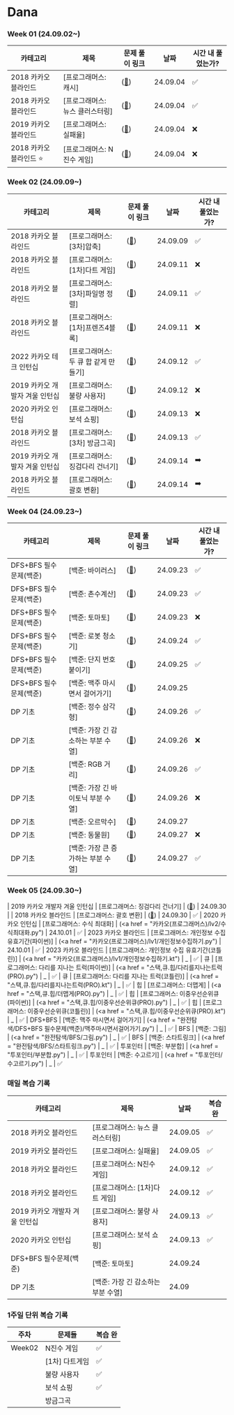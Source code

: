 # Dana

### Week 01 (24.09.02~)

| 카테고리               | 제목                       | 문제 풀이 링크     | 날짜     | 시간 내 풀었는가?
|----------------------|---------------------------|-----------------|---------|---------|
| 2018 카카오 블라인드   | [프로그래머스: 캐시]            | (<a href = "카카오(프로그래머스)/lv2/캐시.py">🔗<a/>) | 24.09.04 | ✅
| 2018 카카오 블라인드   | [프로그래머스: 뉴스 클러스터링]    | (<a href = "카카오(프로그래머스)/lv2/뉴스클러스터링.py">🔗<a/>) | 24.09.04 | ✅
| 2019 카카오 블라인드   | [프로그래머스: 실패율]    | (<a href = "카카오(프로그래머스)/lv1/실패율.py">🔗<a/>) | 24.09.04 | ❌
| 2018 카카오 블라인드 ⭐️ | [프로그래머스: N진수 게임]    | (<a href = "카카오(프로그래머스)/lv2/n진수게임.py">🔗<a/>) | 24.09.04 | ❌


### Week 02 (24.09.09~)
| 카테고리               | 제목                       | 문제 풀이 링크     | 날짜     | 시간 내 풀었는가?
|----------------------|---------------------------|-----------------|---------|---------|
| 2018 카카오 블라인드   | [프로그래머스: [3차]압축]            | (<a href = "카카오(프로그래머스)/lv2/[3차]압축.py">🔗<a/>) | 24.09.09 | ✅
| 2018 카카오 블라인드   | [프로그래머스: [1차]다트 게임]            | (<a href = "카카오(프로그래머스)/lv1/다트게임.py">🔗<a/>) | 24.09.11 | ❌
| 2018 카카오 블라인드   | [프로그래머스: [3차]파일명 정렬]            | (<a href = "카카오(프로그래머스)/lv2/[3차] 파일명 정렬.py">🔗<a/>) | 24.09.11 | ✅ 
| 2018 카카오 블라인드   | [프로그래머스: [1차]프렌즈4블록]            | (<a href = "">🔗<a/>) | 24.09.11 | ❌ 
| 2022 카카오 테크 인턴십   | [프로그래머스: 두 큐 합 같게 만들기]            | (<a href = "카카오(프로그래머스)/lv2/두 큐 합 같게 만들기.py">🔗<a/>) | 24.09.12 | ✅
| 2019 카카오 개발자 겨울 인턴십   | [프로그래머스: 불량 사용자]            | (<a href = "카카오(프로그래머스)/lv3/불량 사용자 .py">🔗<a/>) | 24.09.12 | ❌
| 2020 카카오 인턴십   | [프로그래머스: 보석 쇼핑]            | (<a href = "카카오(프로그래머스)/lv3/보석쇼핑.py">🔗<a/>) | 24.09.13 | ❌
| 2018 카카오 블라인드   | [프로그래머스: [3차] 방금그곡]            | (<a href = "카카오(프로그래머스)/lv2/방금그곡.py">🔗<a/>) | 24.09.13 | ✅
| 2019 카카오 개발자 겨울 인턴십   | [프로그래머스: 징검다리 건너기]            | (<a href = "">🔗<a/>) | 24.09.14 | ➡️
| 2018 카카오 블라인드   | [프로그래머스: 괄호 변환]            | (<a href = "">🔗<a/>) | 24.09.14 | ➡️

### Week 04 (24.09.23~)
| 카테고리               | 제목                       | 문제 풀이 링크     | 날짜     | 시간 내 풀었는가?
|----------------------|---------------------------|-----------------|---------|---------|
| DFS+BFS 필수문제(백준)   | [백준: 바이러스]            | (<a href = "완전탐색/DFS+BFS 필수문제(백준)/바이러스.py">🔗<a/>) | 24.09.23 | ✅
| DFS+BFS 필수문제(백준)   | [백준: 촌수계산]            | (<a href = "완전탐색/DFS+BFS 필수문제(백준)/바이러스.py">🔗<a/>) | 24.09.23 | ✅
| DFS+BFS 필수문제(백준)   | [백준: 토마토]            | (<a href = "완전탐색/DFS+BFS 필수문제(백준)/토마토.py">🔗<a/>) | 24.09.23 | ❌
| DFS+BFS 필수문제(백준)   | [백준: 로봇 청소기]            | (<a href = "완전탐색/DFS+BFS 필수문제(백준)/로봇청소기.py">🔗<a/>) | 24.09.24 | ✅
| DFS+BFS 필수문제(백준)   | [백준: 단지 번호 붙이기]            | (<a href = "완전탐색/DFS+BFS 필수문제(백준)/단지번호붙이기.py">🔗<a/>) | 24.09.25 |✅
| DFS+BFS 필수문제(백준)   | [백준: 맥주 마시면서 걸어가기]            | (<a href = "">🔗<a/>) | 24.09.25 |
| DP 기초   | [백준: 정수 삼각형]            | (<a href = "DP/코딩테스트준비-기초(백준)/정수삼각형.py">🔗<a/>) | 24.09.26 | ✅
| DP 기초   | [백준: 가장 긴 감소하는 부분 수열]            | (<a href = "DP/코딩테스트준비-기초(백준)/가장 긴 감소하는 부분 수열.py">🔗<a/>) | 24.09.26 | ❌
| DP 기초   | [백준: RGB 거리]            | (<a href = "DP/코딩테스트준비-기초(백준)/RGB 거리.py">🔗<a/>) | 24.09.26 | ✅
| DP 기초   | [백준: 가장 긴 바이토닉 부분 수열]            | (<a href = "DP/코딩테스트준비-기초(백준)/가장 긴 바이토닉 부분 수열.py">🔗<a/>) | 24.09.26 | ❌
| DP 기초   | [백준: 오르막수]            | (<a href = "">🔗<a/>) | 24.09.27 | 
| DP 기초   | [백준: 동물원]            | (<a href = "">🔗<a/>) | 24.09.27 | ❌
| DP 기초   | [백준: 가장 큰 증가하는 부분 수열] | (<a href = "DP/코딩테스트준비-기초(백준)/가장 큰 증가하는 부분 수열.py">🔗<a/>) | 24.09.27 | ✅

### Week 05 (24.09.30~)
| 2019 카카오 개발자 겨울 인턴십   | [프로그래머스: 징검다리 건너기]            | (<a href = "">🔗<a/>) | 24.09.30 | 
| 2018 카카오 블라인드   | [프로그래머스: 괄호 변환]            | (<a href = "카카오(프로그래머스)/lv2/괄호변환.py">🔗<a/>) | 24.09.30 | ✅
| 2020 카카오 인턴십   | [프로그래머스: 수식 최대화]            | (<a href = "카카오(프로그래머스)/lv2/수식최대화.py") | 24.10.01 | ✅
| 2023 카카오 블라인드   | [프로그래머스: 개인정보 수집 유효기간(파이썬)]            | (<a href = "카카오(프로그래머스)/lv1/개인정보수집하기.py") | 24.10.01 | ✅
| 2023 카카오 블라인드   | [프로그래머스: 개인정보 수집 유효기간(코틀린)]            | (<a href = "카카오(프로그래머스)/lv1/개인정보수집하기.kt") | _ | ✅
| 큐 | [프로그래머스: 다리를 지나는 트럭(파이썬)]            | (<a href = "스택,큐.힙/다리를지나는트럭(PRO).py") | _ | ✅
| 큐 | [프로그래머스: 다리를 지나는 트럭(코틀린)]            | (<a href = "스택,큐.힙/다리를지나는트럭(PRO).kt") | _ | ✅
| 힙 | [프로그래머스: 더맵게]            | (<a href = "스택,큐.힙/더맵게(PRO).py") | _ | ✅
| 힙 | [프로그래머스: 이중우선순위큐(파이썬)]            | (<a href = "스택,큐.힙/이중우선순위큐(PRO).py") | _ | ✅
| 힙 | [프로그래머스: 이중우선순위큐(코틀린)]            | (<a href = "스택,큐.힙/이중우선순위큐(PRO).kt") | _ | ✅
| DFS+BFS | [백준: 맥주 마시면서 걸어가기] | (<a href = "완전탐색/DFS+BFS 필수문제(백준)/맥주마시면서걸어가기.py") | _ | ✅
| BFS | [백준: 그림] | (<a href = "완전탐색/BFS/그림.py") | _ | ✅
| BFS | [백준: 스타트링크] | (<a href = "완전탐색/BFS/스타트링크.py") | _ | ✅
| 투포인터 | [백준: 부분합] | (<a href = "투포인터/부분합.py") | _ | ✅
| 투포인터 | [백준: 수고르기] | (<a href = "투포인터/수고르기.py") | _ | ✅



### 매일 복습 기록
| 카테고리               | 제목                       |  날짜     | 복습 완
|----------------------|---------------------------|---------|---------|
| 2018 카카오 블라인드   | [프로그래머스: 뉴스 클러스터링]    | 24.09.05 | ✅
| 2019 카카오 블라인드   | [프로그래머스: 실패율]    |  24.09.05 | ✅
| 2018 카카오 블라인드   | [프로그래머스: N진수 게임]    |  24.09.12 | ✅
| 2018 카카오 블라인드   | [프로그래머스: [1차]다트 게임]    | 24.09.12 | ✅
| 2019 카카오 개발자 겨울 인턴십   | [프로그래머스: 불량 사용자] | 24.09.13 | ✅ 
| 2020 카카오 인턴십   | [프로그래머스: 보석 쇼핑]            | 24.09.13 | ✅ 
| DFS+BFS 필수문제(백준)   | [백준: 토마토]           | 24.09.24 | 
| DP 기초   | [백준: 가장 긴 감소하는 부분 수열]            | 24.09

### 1주일 단위 복습 기록
| 주차     | 문제들                | 복습 완
|---------|---------------------|---------|
| Week02  | N진수 게임            | ✅
|         | [1차] 다트게임         | ✅
|         | 불량 사용자            | ✅
|         | 보석 쇼핑             | ✅
|         | 방금그곡         |